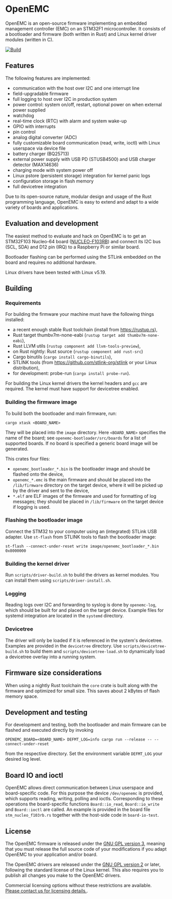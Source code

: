 # OpenEMC

OpenEMC is an open-source firmware implementing an embedded management
controller (EMC) on an STM32F1 microcontroller.
It consists of a bootloader and firmware (both written in Rust) and
Linux kernel driver modules (written in C).

[![Build](https://github.com/surban/openemc/actions/workflows/build.yml/badge.svg)](https://github.com/surban/openemc/actions/workflows/build.yml)

## Features

The following features are implemented:

  - communication with the host over I2C and one interrupt line
  - field-upgradable firmware
  - full logging to host over I2C in production system
  - power control: system on/off, restart, optional power on when external power supplied
  - watchdog
  - real-time clock (RTC) with alarm and system wake-up
  - GPIO with interrupts
  - pin control
  - analog digital converter (ADC)
  - fully customizable board communication (read, write, ioctl) with Linux userspace via device file
  - battery charger (BQ25713)
  - external power supply with USB PD (STUSB4500) and USB charger detector (MAX14636)
  - charging mode with system power off
  - Linux pstore (persistent storage) integration for kernel panic logs
  - configuration storage in flash memory
  - full devicetree integration

Due to its open-source nature, modular design and usage of the Rust programming
language, OpenEMC is easy to extend and adapt to a wide variety of boards
and applications.

## Evaluation and development

The easiest method to evaluate and hack on OpenEMC is to get an STM32F103
Nucleo-64 board ([NUCLEO-F103RB]) and connect its I2C bus (SCL, SDA) and D12 pin (IRQ)
to a Raspberry Pi or similar board.

Bootloader flashing can be performed using the STLink embedded on the board and requires no additional hardware.

Linux drivers have been tested with Linux v5.19.

[NUCLEO-F103RB]: https://www.st.com/en/evaluation-tools/nucleo-f103rb.html

## Building

### Requirements

For building the firmware your machine must have the following things installed:

  - a recent enough stable Rust toolchain (install from https://rustup.rs),
  - Rust target thumbv7m-none-eabi (`rustup target add thumbv7m-none-eabi`),
  - Rust LLVM utils (`rustup component add llvm-tools-preview`),
  - on Rust nightly: Rust source (`rustup component add rust-src`)
  - Cargo binutils (`cargo install cargo-binutils`),
  - STLINK tools (from https://github.com/stlink-org/stlink or your Linux distribution),
  - for development: probe-run (`cargo install probe-run`).

For building the Linux kernel drivers the kernel headers and `gcc` are required.
The kernel must have support for devicetree enabled.

### Building the firmware image

To build both the bootloader and main firmware, run:

    cargo xtask <BOARD_NAME>

They will be placed into the `image` directory.
Here `<BOARD_NAME>` specifies the name of the board; see `openemc-bootloader/src/boards` for a list
of supported boards. If no board is specified a generic board image will be generated.

This crates four files:

  - `openemc_bootloader_*.bin` is the bootloader image and should be flashed onto the device,
  - `openemc_*.emc` is the main firmware and should be placed into the `/lib/firmware`
    directory on the target device, where it will be picked up by the driver and
    sent to the device,
  - `*.elf` are ELF images of the firmware and used for formatting of log messages;
    they should be placed in `/lib/firmware` on the target device if logging is used.

### Flashing the bootloader image

Connect the STM32 to your computer using an (integrated) STLink USB adapter.
Use `st-flash` from STLINK tools to flash the bootloader image:

    st-flash --connect-under-reset write image/openemc_bootloader_*.bin 0x8000000

### Building the kernel driver

Run `scripts/driver-build.sh` to build the drivers as kernel modules.
You can install them using `scripts/driver-install.sh`.

### Logging

Reading logs over I2C and forwarding to syslog is done by `openemc-log`,
which should be built for and placed on the target device.
Example files for systemd integration are located in the `systemd` directory.

### Devicetree

The driver will only be loaded if it is referenced in the system's devicetree.
Examples are provided in the `devicetree` directory.
Use `scripts/devicetree-build.sh` to build them and `scripts/devicetree-load.sh`
to dynamically load a devicetree overlay into a running system.

## Firmware size considerations

When using a nightly Rust toolchain the `core` crate is built along with the firmware and optimized
for small size.
This saves about 2 kBytes of flash memory space.

## Development and testing

For development and testing, both the bootloader and main firmware can be flashed
and executed directly by invoking

    OPENEMC_BOARD=<BOARD_NAME> DEFMT_LOG=info cargo run --release -- --connect-under-reset

from the respective directory. Set the environment variable `DEFMT_LOG` your desired log level.

## Board IO and ioctl

OpenEMC allows direct communication between Linux userspace and board-specific code.
For this purpose the device `/dev/openemc` is provided, which supports reading, writing, polling
and ioctls.
Corresponding to these operations the board-specific functions `Board::io_read`, `Board::io_write` and
`Board::ioctl` are called.
An example is provided in the board file `stm_nucleo_f103rb.rs` together with the host-side code
in `board-io-test`.

## License

The OpenEMC firmware is released under the [GNU GPL version 3],
meaning that you must release the full source code of your modifications
if you adapt OpenEMC to your application and/or board.

The OpenEMC drivers are released under the [GNU GPL version 2] or later,
following the standard license of the Linux kernel.
This also requires you to publish all changes you make to the OpenEMC drivers.

Commercial licensing options without these restrictions are available.
[Please contact us for licensing details.](mailto:surban@surban.net).

[GNU GPL version 2]: https://www.gnu.org/licenses/old-licenses/gpl-2.0.txt
[GNU GPL version 3]: https://www.gnu.org/licenses/gpl-3.0.txt
